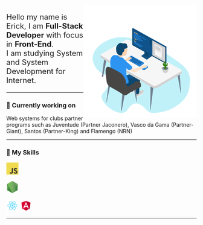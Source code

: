 <img src="python-coding-language.svg" min-width="300px" max-width="300px" width="300px" align="right" alt="Erick Developer">

<p align="left" style="font-size: 20px"> 
   Hello my name is Erick,  I am <strong>Full-Stack Developer</strong> with focus in <strong>Front-End</strong>.<br>
  I am studying System and System Development for Internet.
</p>

----

### 💼 Currently working on
<p align="left">
    Web systems for clubs partner programs such as Juventude (Partner Jaconero),
    Vasco da Gama (Partner-Giant), Santos (Partner-King) and Flamengo (NRN)
</p>

----

### 🚀 My Skills

<code title="JavaScript"><img height="32" src="https://raw.githubusercontent.com/github/explore/80688e429a7d4ef2fca1e82350fe8e3517d3494d/topics/javascript/javascript.png" alt="Javascript"/></code>

<code title="Nodejs"><img height="32" src="https://raw.githubusercontent.com/github/explore/80688e429a7d4ef2fca1e82350fe8e3517d3494d/topics/nodejs/nodejs.png" alt="Nodejs"/></code>

<code><img height="32" src="https://raw.githubusercontent.com/github/explore/80688e429a7d4ef2fca1e82350fe8e3517d3494d/topics/react/react.png" alt="React"/></code>
<code><img height="32" src="https://raw.githubusercontent.com/github/explore/80688e429a7d4ef2fca1e82350fe8e3517d3494d/topics/angular/angular.png" alt="Angular"/></code>

---


